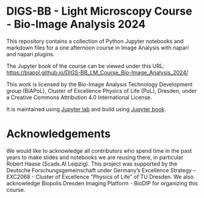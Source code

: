 # DIGS-BB - Light Microscopy Course - Bio-Image Analysis 2024


This repository contains a collection of Python Jupyter notebooks and markdown files for a one afternoon course in Image Analysis with napari and napari plugins.

The Jupyter book of the course can be viewed under this URL: https://biapol.github.io/DIGS-BB_LM_Course_Bio-Image_Analysis_2024/

This work is licensed by the Bio-Image Analysis Technology Development group (BiAPoL), Cluster of Excellence Physics of Life (PoL), Dresden, under a Creative Commons Attribution 4.0 International License.

It is maintained using [Jupyter lab](https://jupyter.org/) and build using [Jupyter book](https://jupyterbook.org/en/stable/intro.html).

# Acknowledgements

We would like to acknowledge all contributors who spend time in the past years to make slides and notebooks we are reusing there, in particular Robert Haase (Scads.AI Leipzig). This project was supported by the Deutsche Forschungsgemeinschaft under Germany’s Excellence Strategy – EXC2068 - Cluster of Excellence “Physics of Life” of TU Dresden. We also acknowledge Biopolis Dresden Imaging Platform - BioDIP for organizing this course.
